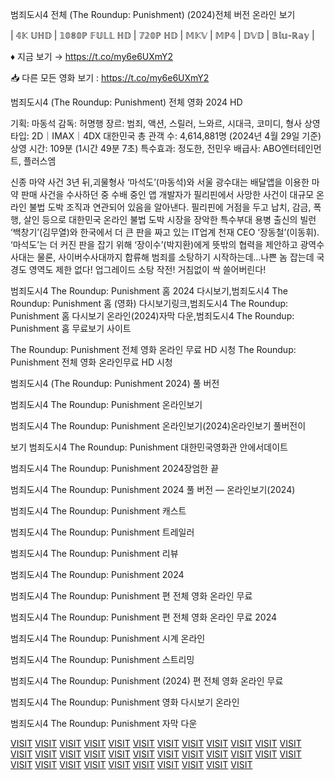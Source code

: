 범죄도시4 전체 (The Roundup: Punishment) (2024)전체 버전 온라인 보기

| 𝟜𝕂 𝕌ℍ𝔻 | 𝟙𝟘𝟠𝟘ℙ 𝔽𝕌𝕃𝕃 ℍ𝔻 | 𝟟𝟚𝟘ℙ ℍ𝔻 | 𝕄𝕂𝕍 | 𝕄ℙ𝟜 | 𝔻𝕍𝔻 | 𝔹𝕝𝕦-ℝ𝕒𝕪 |

♦ 지금 보기 → https://t.co/my6e6UXmY2

📥 다른 모든 영화 보기 : https://t.co/my6e6UXmY2

범죄도시4 (The Roundup: Punishment) 전체 영화 2024 HD

기획: 마동석 감독: 허명행 장르: 범죄, 액션, 스릴러, 느와르, 시대극, 코미디, 형사 상영 타입: 2D｜IMAX｜4DX 대한민국 총 관객 수: 4,614,881명 (2024년 4월 29일 기준) 상영 시간: 109분 (1시간 49분 7초) 특수효과: 정도한, 전민우 배급사: ABO엔터테인먼트, 플러스엠

신종 마약 사건 3년 뒤,괴물형사 ‘마석도’(마동석)와 서울 광수대는 배달앱을 이용한 마약 판매 사건을 수사하던 중 수배 중인 앱 개발자가 필리핀에서 사망한 사건이 대규모 온라인 불법 도박 조직과 연관되어 있음을 알아낸다. 필리핀에 거점을 두고 납치, 감금, 폭행, 살인 등으로 대한민국 온라인 불법 도박 시장을 장악한 특수부대 용병 출신의 빌런 ‘백창기’(김무열)와 한국에서 더 큰 판을 짜고 있는 IT업계 천재 CEO ‘장동철’(이동휘). ‘마석도’는 더 커진 판을 잡기 위해 ‘장이수’(박지환)에게 뜻밖의 협력을 제안하고 광역수사대는 물론, 사이버수사대까지 합류해 범죄를 소탕하기 시작하는데…나쁜 놈 잡는데 국경도 영역도 제한 없다! 업그레이드 소탕 작전! 거침없이 싹 쓸어버린다!

범죄도시4 The Roundup: Punishment 홈 2024 다시보기,범죄도시4 The Roundup: Punishment 홈 (영화) 다시보기링크,범죄도시4 The Roundup: Punishment 홈 다시보기 온라인(2024)자막 다운,범죄도시4 The Roundup: Punishment 홈 무료보기 사이트

The Roundup: Punishment 전체 영화 온라인 무료 HD 시청 The Roundup: Punishment 전체 영화 온라인무료 HD 시청

범죄도시4 (The Roundup: Punishment 2024) 풀 버전

범죄도시4 The Roundup: Punishment 온라인보기

범죄도시4 The Roundup: Punishment 온라인보기(2024)온라인보기 풀버전이

보기 범죄도시4 The Roundup: Punishment 대한민국영화관 안에서데이트

범죄도시4 The Roundup: Punishment 2024장엄한 끝

범죄도시4 The Roundup: Punishment 2024 풀 버전 — 온라인보기(2024)

범죄도시4 The Roundup: Punishment 캐스트

범죄도시4 The Roundup: Punishment 트레일러

범죄도시4 The Roundup: Punishment 리뷰

범죄도시4 The Roundup: Punishment 2024

범죄도시4 The Roundup: Punishment 편 전체 영화 온라인 무료

범죄도시4 The Roundup: Punishment 편 전체 영화 온라인 무료 2024

범죄도시4 The Roundup: Punishment 시계 온라인

범죄도시4 The Roundup: Punishment 스트리밍

범죄도시4 The Roundup: Punishment (2024) 편 전체 영화 온라인 무료

범죄도시4 The Roundup: Punishment 영화 다시보기 온라인

범죄도시4 The Roundup: Punishment 자막 다운

<a href="https://lookerstudio.google.com/reporting/952d6ab0-9bff-4200-ba61-769e2c274095">VISIT</a>
<a href="https://lookerstudio.google.com/reporting/a50ec43a-a237-4bc7-9597-58693261e8ea">VISIT</a>
<a href="https://lookerstudio.google.com/reporting/5ee8850b-2f9c-4f78-a889-fce8c5887f3f">VISIT</a>
<a href="https://lookerstudio.google.com/reporting/633c7321-7467-4b3d-b891-dfca6a192578">VISIT</a>
<a href="https://lookerstudio.google.com/reporting/00f1994b-b10e-4d57-8e24-ef68e0ca2a5c">VISIT</a>
<a href="https://lookerstudio.google.com/reporting/2029a460-776c-4c1c-8b37-15531dbe8f48">VISIT</a>
<a href="https://lookerstudio.google.com/reporting/c3e7435f-944f-4ddb-9c8e-3bd70e5112cd">VISIT</a>
<a href="https://lookerstudio.google.com/reporting/79d6c039-be18-47ad-982f-7d1958312064">VISIT</a>
<a href="https://lookerstudio.google.com/reporting/a549a579-42dd-4cca-b617-bd84053db460">VISIT</a>
<a href="https://lookerstudio.google.com/reporting/eb186d99-247e-4cb8-ad0f-0390253fa74b">VISIT</a>
<a href="https://lookerstudio.google.com/reporting/364b591d-98b0-40cb-b4ce-168635a83364">VISIT</a>
<a href="https://lookerstudio.google.com/reporting/e0c646c2-e2d6-4100-9566-41d626a849bf">VISIT</a>
<a href="https://lookerstudio.google.com/reporting/b942d822-d60a-431f-80c1-7fa55ab4420b">VISIT</a>
<a href="https://lookerstudio.google.com/reporting/9680db42-854b-446d-9668-277a8e79500e">VISIT</a>
<a href="https://lookerstudio.google.com/reporting/dc4c27cc-3a08-450b-b284-88f3d42bf48c">VISIT</a>
<a href="https://lookerstudio.google.com/reporting/bd95a567-f6d0-4827-82a1-24ea0a6f8152">VISIT</a>
<a href="https://lookerstudio.google.com/reporting/76a1dd2c-5188-4861-b04e-6d44ee3b4398">VISIT</a>
<a href="https://lookerstudio.google.com/reporting/d9268eaf-09d4-4f80-8880-106d2ce4a192">VISIT</a>
<a href="https://lookerstudio.google.com/reporting/e95c8c06-8594-4a22-8b2e-91bcf0e0c99a">VISIT</a>
<a href="https://lookerstudio.google.com/reporting/8cd42755-6407-4516-ad19-32bfd5ead282">VISIT</a>
<a href="https://m.facebook.com/media/set/?set=a.421334893982355">VISIT</a>
<a href="https://m.facebook.com/media/set/?set=a.421336503982194">VISIT</a>
<a href="https://m.facebook.com/media/set/?set=a.421337660648745">VISIT</a>
<a href="https://m.facebook.com/media/set/?set=a.421338590648652">VISIT</a>
<a href="https://m.facebook.com/media/set/?set=a.421339437315234">VISIT</a>
<a href="https://m.facebook.com/media/set/?set=a.421339877315190">VISIT</a>
<a href="https://m.facebook.com/media/set/?set=a.421340900648421">VISIT</a>
<a href="https://m.facebook.com/media/set/?set=a.421341873981657">VISIT</a>
<a href="https://m.facebook.com/media/set/?set=a.421342247314953">VISIT</a>
<a href="https://m.facebook.com/media/set/?set=a.421343513981493">VISIT</a>
<a href="https://sdfsdfsdffdfs.statuspage.io/">VISIT</a>
<a href="https://lookerstudio.google.com/reporting/8eed740a-1eee-40be-83d5-ef5eaa0761d7">VISIT</a>
<a href="https://player.soundon.fm/p/f8645150-6fd3-46fb-b859-d01e577ac8fd">VISIT</a>
<a href="https://soundcloud.com/nice-so-584688870/4-2024-hd">VISIT</a>
